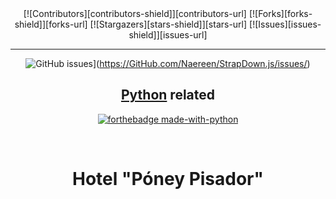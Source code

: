 <!-- Badges -->
<section align="center">
  [![Contributors][contributors-shield]][contributors-url]
  [![Forks][forks-shield]][forks-url]
  [![Stargazers][stars-shield]][stars-url]
  [![Issues][issues-shield]][issues-url]

  ----
![GitHub issues](https://badgen.net/github/issues/Naereen/Strapdown.js/)](https://GitHub.com/Naereen/StrapDown.js/issues/)

## [Python](https://www.python.org/) related
[![forthebadge made-with-python](http://ForTheBadge.com/images/badges/made-with-python.svg)](https://www.python.org/)

  

</section>
<br />

<header align="center">
  
  <h1 align="center">Hotel "Póney Pisador"</h1>
   
</header>


```markdown
```
